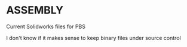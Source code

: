 ASSEMBLY
========

Current Solidworks files for PBS

I don't know if it makes sense to keep binary files under source control
